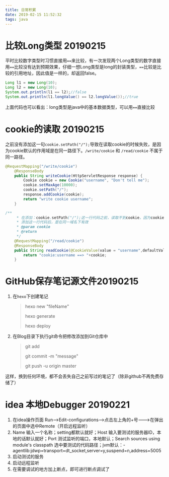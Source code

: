 ```yaml
---
title: 日常积累
date: 2019-02-15 11:52:32
tags: java
---
```


# 比较Long类型 20190215

平时比较数字类型时习惯直接用`==`来比较，有一次发现两个Long类型的数字直接用`==`比较没有达到预期效果，仔细一想Long类型是long的封装类型，`==`比较是比较的引用地址，因此值是一样的，却返回false。

```java
Long l1 = new Long(10);
Long l2 = new Long(10);
System.out.println(l1 == l2);//false
System.out.println(l1.longValue() == l2.longValue());//true
```

上面代码也可以看出：long类型是java中的基本数据类型，可以用`==`直接比较

<!-- more -->

# cookie的读取 20190215

之前没有添加这一句`cookie.setPath("/");`导致在读取cookie的时候失败，是因为cookie默认的作用域是在同一路径下。`/write/cookie` 和 `/read/cookie` 不属于同一路径。

```java
@RequestMapping("/write/cookie")
    @ResponseBody
    public String writeCookie(HttpServletResponse response) {
        Cookie cookie = new Cookie("username", "Don't tell me");
        cookie.setMaxAge(10000);
        cookie.setPath("/");
        response.addCookie(cookie);
        return "write cookie username";
    }
```

```java
/**
     * 在添加：cookie.setPath("/");这一行代码之前，读取不到cookie，因为cookie默认的作用域是在同一路径下有效
     * 添加这一行代码后，是在同一域名下有效
     * @param cookie
     * @return
     */
    @RequestMapping("/read/cookie")
    @ResponseBody
    public String readCookie(@CookieValue(value = "username",defaultValue = "") String cookie) {
        return "cookie:username ==> "+cookie;
    }
```

# GitHub保存笔记源文件20190215

1.   在`hexo`下创建笔记 

     >    hexo new "fileName"
     >
     >    hexo generate
     >
     >    hexo deploy 

2.   在Blog目录下执行git命令把修改添加到Git仓库中

     >    git add <file>
     >
     >    git commit -m "message"
     >
     >    git push -u origin master

这样，换到任何环境，都不会丢失自己之前写过的笔记了（除非github不再免费存储了）

# idea 本地Debugger 20190221

1.   在idea操作页面 Run-->Edit-configurations-->点击左上角的+号--->在弹出的页面中选中Remote（开启远程监听）
2.   Name 输入一个名称；setting都默认就好；Host 输入要测试的服务器ID，本地的话默认就好；Port 测试监听的端口，本地默认；Search sources using module's classpath 选中要测试的代码路径；jvm默认：-agentlib:jdwp=transport=dt_socket,server=y,suspend=n,address=5005
3.   启动测试的服务
4.   启动远程监听
5.   在需要调试的地方加上断点，即可进行断点调试了 